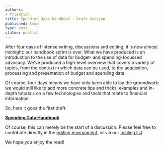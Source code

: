 ```yaml
---
authors:
- friedrich
title: Spending Data Handbook - Draft Version
published: true
type: post
status: publish
---
```


After four days of intense writing, discussions and editing, it is now
almost midnight: our handbook sprint is over. What we have produced is 
an introduction to the use of data for budget- and spending-focussed 
advocacy. We've produced a high-level overview that covers a variety of
topics, from the context in which data can be used, to the acquisition,
processing and presentation of budget and spending data.

Of course, four days means we have only been able to lay the groundwork:
we would still like to add more concrete tips and tricks, examples and
in-depth tutorials on a few technologies and tools that relate to 
financial information.

So, here it goes the first draft:

<strong><a
href="http://openspending.org/resources/handbook/ch001_introduction.html">Spending
Data Handbook</a></strong>

Of course, this can merely be the start of a discussion. Please feel
free to contribute directly in the [editing
environment](http://okfn.booktype.pro/spending-data-handbook), or via our 
[mailing list](http://lists.okfn.org/mailman/listinfo/openspending).

We hope you enjoy the read! 

 

 
